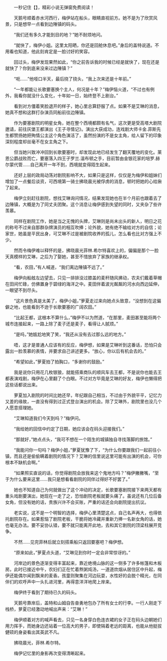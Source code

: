 　　一秒记住【】，精彩小说无弹窗免费阅读！

　　天鹅号顺着赤水河西行，梅伊站在船头，眼睛直视前方。她不是为了欣赏风景，只是想早一点看到边陲镇的码头。

　　“我们还有多久才能到目的地？”她不耐烦地问。

　　“就快了，梅伊小姐。这里太阳晒，你还是回舱休息吧。”身后的盖特说道。不用看也知道，他此刻肯定是一脸讨好的笑容。

　　回过头，梅伊发现果然如此，“你之前告诉我的时候已经是就快了，现在还是就快了？你到底来没来过边陲镇？”

　　“呃……”他哑口半天，最后挠了挠头，“我上次来还是十年前。”

　　“一年都能让长歌要塞换个主人，何况是十年？”梅伊恼火道，“不过也有例外，我看你就没什么变化，十年如一日，始终登不上剧台。”

　　看到对方僵着笑脸退开的样子，她心里总算舒服了点。如果不是艾琳的消息，她真不想和这群打杂演员同船前往边陲镇。

　　作为要塞剧院的明星女角，她在整个西境都颇有名气，这次更是受高塔大剧院邀请，前往灰堡王都演出《王子寻情记》。演出大获成功，连戏剧大师卡金.菲斯先生都赞扬她把殉情公主这个角色演活了，虽然扮演的不是女主角，给人留下的印象深刻程度却丝毫不在女主角之下。

　　但当她兴致冲冲回到长歌要塞时，却发现此地已经发生了翻天覆地的变化。莱恩公爵战败而亡，要塞落入四王子罗兰.温布顿之手，目前暂由金银花家的培罗.赫尔蒙代管……自己离开一年不到，西境就变得陌生起来。

　　还好上层的政局动荡对剧院影响不大，如果只是这样，仅仅是为梅伊和姐妹们增加了一点餐后谈资，可西境第一骑士拂晓晨光被俘虏的消息，顿时把她的心给揪了起来。

　　梅伊立刻赶往剧院，想找艾琳询问情况，结果发现她也在半个月前也跟着去了边陲镇，大概是为了同丈夫团聚。这个消息让梅伊感到失望的同时，又夹杂了些许羡慕。

　　同样在剧院工作，她是当之无愧的头牌，艾琳则是尚未出头的新人，明日之花的称号不过来自那群杂牌演员的相互吹捧；论外貌，她有绝不输给对方的自信；论家世，她虽是平民出身，可艾琳不过是被剧院收养的孤儿，怎么看也比对方强上不少。

　　然而令梅伊难以释怀的是，拂晓晨光菲林.希尔特喜欢上的，偏偏是那个一脸天真模样的艾琳，之后为了娶她，甚至不惜放弃了家族的继承权。

　　“看，农田，”有人喊道，“我们离边陲镇不远了。”

　　梅伊向船舷左边望去，只见一排排没过膝盖的麦秆随风拂动，农夫们戴着草帽在田间忙碌，仿佛置身于碧绿的海洋之中。麦田伴着波光粼粼的河水向西边延伸，一眼望不到尽头。

　　“这片景色真是太美了，梅伊小姐，”萝夏走过来向她点头致意，“没想到在这偏僻之地，也能看到不逊于长歌要塞的广阔农田。”

　　“比起王都，这根本不算什么，”梅伊不以为然道，“在那里，麦田甚至能将两个城市连接起来，一路上除了麦子还是麦子，看得让人腻烦。”

　　“是吗，”她尴尬地笑了笑，“我还从没有去过那么远的地方。”

　　唔，这才是普通人应该有的反应，梅伊想，如果是艾琳听到这番话，恐怕只会露出一脸羡慕的表情，并要求自己讲述更多。“放心，你以后有机会去的。”

　　“希望如此，”萝夏拍了拍胸口，“多谢你的鼓励。”

　　我是说你只用花几枚银狼，就能搭乘商队的顺风车去王都，不是说你也能去王都表演戏剧，梅伊在心里翻了个白眼。不过对方毕竟是艾琳的好友，梅伊也懒得把这些话都说出来。

　　萝夏加入剧院的时间比她还早，年纪跟自己相当，不过由于外貌平平，记忆力又差的缘故，一直没有得到过正式登台演出的机会。除了艾琳外，剧院里也没几个人愿意搭理她。

　　“艾琳知道我们今天到吗？”梅伊问。

　　“我给她的回信中约定了日期，她应该会在码头迎接我们。”

　　“那就好，”她点点头，“我可不想在一个陌生的城镇独自寻找落脚的旅馆。”

　　“我能问你一句吗？梅伊小姐，”萝夏犹豫了下，“为什么你要跟我们一起前往小镇，而且还是偷偷瞒着剧院的情况下？艾琳的信里说这里可能有出演的机会，可你根本不缺机会啊。”

　　“如果照实直说的话，你觉得剧院会放我来这个鬼地方吗？”梅伊撇撇嘴，“至于为什么要来这里……我只是想看看剧院的同伴过得好不好罢了。”

　　她也不知道自己为何就做出了这个冲动的决定，长歌要塞剧院接下来两天都有重头戏剧要演出，她现在一走了之，恐怕剧院老板就要头痛了。虽说还有几位后备女角，但没有她的话，贵族兴许不会买账，严重的话还会向剧院提出抗议。

　　老实说，这不是一个明智的选择，梅伊心里清楚这点，自己名声再大，也得依托剧院存在。如果惹恼了剧院老板，干脆将她冷藏并重新力捧一名新女角的话，她也毫无办法。要不妥协认错，要不就只能离开此地，去和其它剧院的顶梁柱展开竞争。

　　不然……见完菲林后就立刻搭乘船只返回要塞吧？梅伊想。

　　“原来如此，”萝夏点头道，“艾琳见到你时一定会非常惊讶的。”

　　河岸边的景色逐渐变得丰富起来，靠近绝境山脉的这一侧多了许多帐篷和木板房。此时已接近中午，农妇们正在忙着熬粥炖汤，一道道炊烟从居住区中升起，梅伊还能偶尔闻到飘来的麦香。孩童则聚集在河边玩耍，水性好的会脱个精光，在同伴们的欢呼声中一头扎进河里，再得意洋洋地爬上岸来。

　　梅伊终于看到了期待已久的码头。

　　天鹅号靠岸后，盖特和山姆自告奋勇地包办了所有女士的行李。一行人刚走下栈桥，萝夏已经激动地喊出声来：“艾琳！”

　　梅伊顺着对方的喊声看去，只见一名身穿白色连衣裙的女子正在码头边朝她们用力挥手，而她身边还站着一位高大的男子，即使隔着老远的距离，也能从他挺拔健硕的身姿看出其英武不凡。

　　拂晓晨光，菲林.希尔特。

　　梅伊记忆里的身影再次变得清晰起来。
